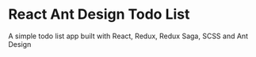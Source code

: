 # React Ant Design Todo List

A simple todo list app built with React, Redux, Redux Saga, SCSS and Ant Design
